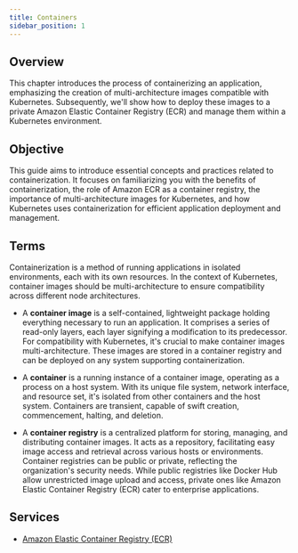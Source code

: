 ```yaml
---
title: Containers
sidebar_position: 1
---
```


## Overview
This chapter introduces the process of containerizing an application, emphasizing the creation of multi-architecture images compatible with Kubernetes. Subsequently, we'll show how to deploy these images to a private Amazon Elastic Container Registry (ECR) and manage them within a Kubernetes environment.

## Objective
This guide aims to introduce essential concepts and practices related to containerization. It focuses on familiarizing you with the benefits of containerization, the role of Amazon ECR as a container registry, the importance of multi-architecture images for Kubernetes, and how Kubernetes uses containerization for efficient application deployment and management.

## Terms
Containerization is a method of running applications in isolated environments, each with its own resources. In the context of Kubernetes, container images should be multi-architecture to ensure compatibility across different node architectures.

- A **container image** is a self-contained, lightweight package holding everything necessary to run an application. It comprises a series of read-only layers, each layer signifying a modification to its predecessor. For compatibility with Kubernetes, it's crucial to make container images multi-architecture. These images are stored in a container registry and can be deployed on any system supporting containerization.

- A **container** is a running instance of a container image, operating as a process on a host system. With its unique file system, network interface, and resource set, it's isolated from other containers and the host system. Containers are transient, capable of swift creation, commencement, halting, and deletion.

- A **container registry** is a centralized platform for storing, managing, and distributing container images. It acts as a repository, facilitating easy image access and retrieval across various hosts or environments. Container registries can be public or private, reflecting the organization's security needs. While public registries like Docker Hub allow unrestricted image upload and access, private ones like Amazon Elastic Container Registry (ECR) cater to enterprise applications.

## Services
- [Amazon Elastic Container Registry (ECR)](https://aws.amazon.com/ecr/)